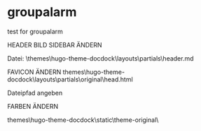 # groupalarm
test for groupalarm



HEADER BILD SIDEBAR ÄNDERN

Datei: \themes\hugo-theme-docdock\layouts\partials\header.md

FAVICON ÄNDERN
themes\hugo-theme-docdock\layouts\partials\original\head.html
<link rel="shortcut icon" href="{{"img/ga_solo.png" | relURL}}" type="image/x-icon" />
Dateipfad angeben

FARBEN ÄNDERN 

themes\hugo-theme-docdock\static\theme-original\










